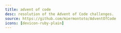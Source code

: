 ```yaml
---
title: advent of code
desc: resolution of the Advent of Code challenges.
source: https://github.com/miermontoto/AdventOfCode
icons: [devicon-ruby-plain]
---
```

